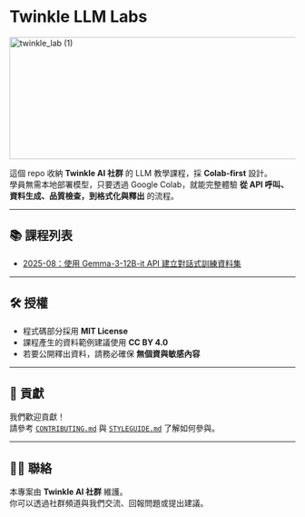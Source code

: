 # Twinkle LLM Labs
<img width="800" height="215" alt="twinkle_lab (1)" src="https://github.com/user-attachments/assets/a532b1dd-1d04-406c-94ba-966dcea672d4" />

這個 repo 收納 **Twinkle AI 社群** 的 LLM 教學課程，採 **Colab-first** 設計。  
學員無需本地部署模型，只要透過 Google Colab，就能完整體驗 **從 API 呼叫、資料生成、品質檢查，到格式化與釋出** 的流程。

---

## 📚 課程列表
- [2025-08：使用 Gemma-3-12B-it API 建立對話式訓練資料集](courses/2025-08-llm-dialogue-dataset/README.md)

---

## 🛠️ 授權
- 程式碼部分採用 **MIT License**  
- 課程產生的資料範例建議使用 **CC BY 4.0**  
- 若要公開釋出資料，請務必確保 **無個資與敏感內容**

---

## 🤝 貢獻
我們歡迎貢獻！  
請參考 [`CONTRIBUTING.md`](CONTRIBUTING.md) 與 [`STYLEGUIDE.md`](STYLEGUIDE.md) 了解如何參與。

---

## 🧑‍💻 聯絡
本專案由 **Twinkle AI 社群** 維護。  
你可以透過社群頻道與我們交流、回報問題或提出建議。